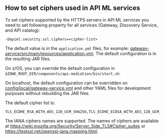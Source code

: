 ## How to set ciphers used in API ML services

To set ciphers supported by the HTTPS servers in API ML services you need to set following property
for all services (Gateway, Discovery Service, and API catalog):

    -Dapiml.security.ssl.ciphers=<cipher-list>

The default value is in the `application.yml` files, for example: [gateway-service/src/main/resources/application.yml](/gateway-service/src/main/resources/application.yml). The default configuration is in the resulting JAR files.

On z/OS, you can override the default configuration in `$ZOWE_ROOT_DIR/components/api-mediation/bin/start.sh`.

On localhost, the default configuration can be overridden on [config/local/gateway-service.yml](/config/local/gateway-service.yml) and other YAML files for development purposes without rebuilding the JAR files.

The default cipher list is:

    TLS_ECDHE_RSA_WITH_AES_128_GCM_SHA256,TLS_ECDHE_ECDSA_WITH_AES_128_GCM_SHA256,TLS_ECDHE_RSA_WITH_AES_256_GCM_SHA384,TLS_ECDHE_ECDSA_WITH_AES_256_GCM_SHA384,TLS_ECDHE_RSA_WITH_AES_128_CBC_SHA256,TLS_ECDHE_ECDSA_WITH_AES_128_CBC_SHA256,TLS_ECDHE_ECDSA_WITH_AES_256_CBC_SHA384

The IANA ciphers names are supported.
The names of ciphers are available at https://wiki.mozilla.org/Security/Server_Side_TLS#Cipher_suites or https://testssl.net/openssl-iana.mapping.html.
